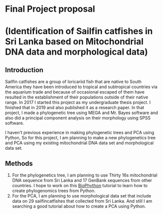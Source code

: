 # Final Project proposal
# (Identification of Sailfin catfishes in Sri Lanka based on Mitochondrial DNA data and morphological data)

## Introduction
Sailfin catfishes are a group of loricariid fish that are native to South America they have been introduced to tropical and subtropical countries via the aquarium trade and because of occasional escaped of them have resulted in the establishment of their populations outside of their native range. In 2017 I started this project as my undergraduate thesis project. I finished that in 2019 and also published it as a research paper. In that project, I made a phylogenetic tree using MEGA and Mr. Bayes software and also did a principal component analysis on their morphology using SPSS software. 

I haven't previous experience in making phylogenetic trees and PCA using Python, So for this project, I am planning to make a new phylogenetics tree and PCA using my existing mitochondrial DNA data set and morphological data set.

## Methods
1. For the phylogenetics tree, I am planning to use Thirty 16s mitochondrial DNA sequence from Sri Lanka and 17 GenBank sequences from other countries. I hope to work on this [BioPhython](https://biopython.org/wiki/Phylo) tutorial to learn how to create phylogenomics trees from Python.
2. For the PCA, I am planning to use morphological data set that include data on 29 sailfincatfishes that collected from Sri Lanka. And still I am searching a good tutorial about how to create a PCA using Python.  


